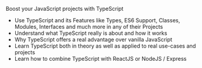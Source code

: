 Boost your JavaScript projects with TypeScript

- Use TypeScript and its Features like Types, ES6 Support, Classes, Modules, Interfaces and much more in any of their Projects
- Understand what TypeScript really is about and how it works
- Why TypeScript offers a real advantage over vanilla JavaScript
- Learn TypeScript both in theory as well as applied to real use-cases and projects
- Learn how to combine TypeScript with ReactJS or NodeJS / Express